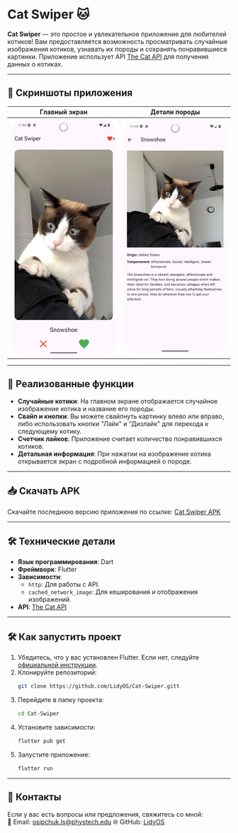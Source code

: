 # Cat Swiper 🐱

**Cat Swiper** — это простое и увлекательное приложение для любителей котиков! Вам предоставляется возможность просматривать случайные изображения котиков, узнавать их породы и сохранять понравившиеся картинки. Приложение использует API [The Cat API](https://thecatapi.com) для получения данных о котиках.

---

## 📱 Скриншоты приложения

| Главный экран | Детали породы |
|---------------|---------------|
| ![Главный экран](screenshots/main_screen.png) | ![Детали породы](screenshots/detail_screen.png) |

---

## 🚀 Реализованные функции

- **Случайные котики**: На главном экране отображается случайное изображение котика и название его породы.
- **Свайп и кнопки**: Вы можете свайпнуть картинку влево или вправо, либо использовать кнопки "Лайк" и "Дизлайк" для перехода к следующему котику.
- **Счетчик лайков**: Приложение считает количество понравившихся котиков.
- **Детальная информация**: При нажатии на изображение котика открывается экран с подробной информацией о породе.

---

## 📥 Скачать APK

Скачайте последнюю версию приложения по ссылке:
[Cat Swiper APK](https://github.com/LidyOS/Cat-Swiper/releases/download/android/app-release.apk) 

---

## 🛠 Технические детали

- **Язык программирования**: Dart
- **Фреймворк**: Flutter
- **Зависимости**:
    - `http`: Для работы с API.
    - `cached_network_image`: Для кеширования и отображения изображений.
- **API**: [The Cat API](https://thecatapi.com)

---

## 🛠 Как запустить проект

1. Убедитесь, что у вас установлен Flutter. Если нет, следуйте [официальной инструкции](https://flutter.dev/docs/get-started/install).
2. Клонируйте репозиторий:
   ```bash
   git clone https://github.com/LidyOS/Cat-Swiper.gitt
   ```
3. Перейдите в папку проекта:
   ```bash
   cd Cat-Swiper
   ```
4. Установите зависимости:
   ```bash
   flutter pub get
   ```
5. Запустите приложение:
   ```bash
   flutter run
   ```

---

## 🤝 Контакты

Если у вас есть вопросы или предложения, свяжитесь со мной:  
📧 Email: osipchuk.ls@phystech.edu
🌐 GitHub: [LidyOS](https://github.com/LidyOS)

